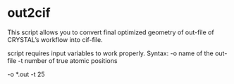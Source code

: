 # out2cif
This script allows you to convert final optimized geometry of out-file of CRYSTAL’s workflow into cif-file.

script requires input variables to work properly. 
Syntax: -o name of the out-file -t number of true atomic positions


-o *.out -t 25
        
